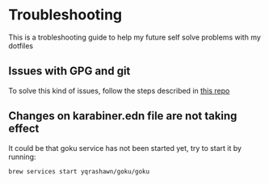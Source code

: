 # Troubleshooting

This is a trobleshooting guide to help my future self solve problems with my dotfiles

## Issues with GPG and git

To solve this kind of issues, follow the steps described in [this repo](https://github.com/pstadler/keybase-gpg-github)

## Changes on karabiner.edn file are not taking effect

It could be that goku service has not been started yet, try to start it by running:

```
brew services start yqrashawn/goku/goku
```